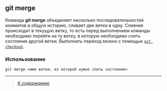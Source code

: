 ## git merge

Команда **git merge** объединяет несколько последовательностей коммитов в общую историю, сливает две ветки в одну. Слияние происходит в текущую ветку, то есть перед выполнением команды необходимо перейти на ту ветку, в которую необходимо слить состояние другой ветки. Выполнить переход можно с помощью [`git checkout`](checkout.md).

### Использование

```bash= 
git merge <имя ветки, из которой нужно слить состояние>
```


---

> *[К содержанию](readme.md)*

